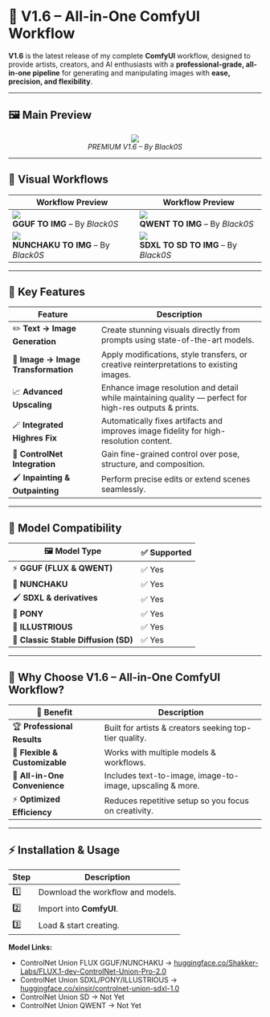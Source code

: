 # 🌟 V1.6 – All-in-One ComfyUI Workflow

**V1.6** is the latest release of my complete **ComfyUI** workflow, designed to provide artists, creators, and AI enthusiasts with a **professional-grade, all-in-one pipeline** for generating and manipulating images with **ease, precision, and flexibility**.

---

## 🖼 Main Preview

<p align="center">
  <img src="https://github.com/user-attachments/assets/5e8e3976-91d0-4dd7-af1f-4c5428975841" style="max-width:90%; height:auto;"/>
  <br>
  <em>PREMIUM V1.6 – By Black0S</em>
</p>

---

## 📸 Visual Workflows

| Workflow Preview | Workflow Preview |
|------------------|------------------|
| <img src="https://github.com/user-attachments/assets/a009b8f1-5115-4f53-9833-f86badcfe37e" style="max-width:100%; height:auto;"/><br>**GGUF TO IMG** – By *Black0S* | <img src="https://github.com/user-attachments/assets/f651d2de-ec18-4fd4-8779-13e73487e4f2" style="max-width:100%; height:auto;"/><br>**QWENT TO IMG** – By *Black0S* |
| <img src="https://github.com/user-attachments/assets/ceb1b763-5e77-4bff-87da-82e64c599369" style="max-width:100%; height:auto;"/><br>**NUNCHAKU TO IMG** – By *Black0S* | <img src="https://github.com/user-attachments/assets/30c82572-be49-4063-a76a-17e9db6d1c32" style="max-width:100%; height:auto;"/><br>**SDXL TO SD TO IMG** – By *Black0S* |

---

## 🚀 Key Features

| Feature | Description |
|---------|-------------|
| ✏️ **Text → Image Generation** | Create stunning visuals directly from prompts using state-of-the-art models. |
| 🎨 **Image → Image Transformation** | Apply modifications, style transfers, or creative reinterpretations to existing images. |
| 📈 **Advanced Upscaling** | Enhance image resolution and detail while maintaining quality — perfect for high-res outputs & prints. |
| 🪄 **Integrated Highres Fix** | Automatically fixes artifacts and improves image fidelity for high-resolution content. |
| 🎯 **ControlNet Integration** | Gain fine-grained control over pose, structure, and composition. |
| 🖌 **Inpainting & Outpainting** | Perform precise edits or extend scenes seamlessly. |

---

## 🧩 Model Compatibility

| 🖼 Model Type | ✅ Supported |
|--------------|-------------|
| ⚡ **GGUF (FLUX & QWENT)** | ✅ Yes |
| 🥷 **NUNCHAKU** | ✅ Yes |
| 🖌 **SDXL & derivatives** | ✅ Yes |
| 🐎 **PONY** | ✅ Yes |
| 🌌 **ILLUSTRIOUS** | ✅ Yes |
| 🎯 **Classic Stable Diffusion (SD)** | ✅ Yes |

---

## 🎨 Why Choose V1.6 – All-in-One ComfyUI Workflow?

| 💎 Benefit | Description |
|------------|-------------|
| 🏆 **Professional Results** | Built for artists & creators seeking top-tier quality. |
| 🔄 **Flexible & Customizable** | Works with multiple models & workflows. |
| 🧰 **All-in-One Convenience** | Includes text-to-image, image-to-image, upscaling & more. |
| ⚡ **Optimized Efficiency** | Reduces repetitive setup so you focus on creativity. |

---

## ⚡ Installation & Usage

| Step | Description |
|------|-------------|
| 1️⃣ | Download the workflow and models. |
| 2️⃣ | Import into **ComfyUI**. |
| 3️⃣ | Load & start creating. |

**Model Links:**
- ControlNet Union FLUX GGUF/NUNCHAKU → [huggingface.co/Shakker-Labs/FLUX.1-dev-ControlNet-Union-Pro-2.0](https://huggingface.co/Shakker-Labs/FLUX.1-dev-ControlNet-Union-Pro-2.0/tree/main)  
- ControlNet Union SDXL/PONY/ILLUSTRIOUS → [huggingface.co/xinsir/controlnet-union-sdxl-1.0](https://huggingface.co/xinsir/controlnet-union-sdxl-1.0/tree/main)  
- ControlNet Union SD → Not Yet  
- ControlNet Union QWENT → Not Yet  
